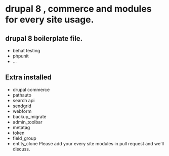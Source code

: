 # drupal 8 , commerce and modules for every site usage.
## drupal 8 boilerplate file.
- behat testing
- phpunit
- ...
## Extra installed
- drupal commerce
- pathauto
- search api
- sendgrid
- webform
- backup_migrate
- admin_toolbar
- metatag
- token
- field_group
- entity_clone
Please add your every site modules in pull request and we'll discuss.
